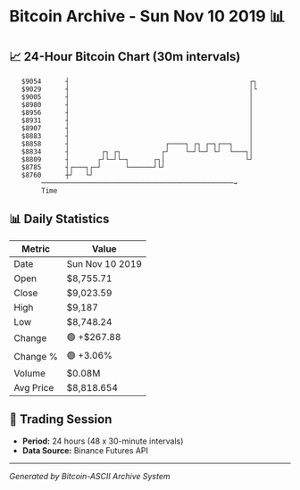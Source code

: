 # Bitcoin Archive - Sun Nov 10 2019 📊

## 📈 24-Hour Bitcoin Chart (30m intervals)

```
   $9054      ┤                                             ┌┐ 
   $9029      ┤                                             │└ 
   $9005      ┤                                             │  
   $8980      ┤                                             │  
   $8956      ┤                                             │  
   $8931      ┤                                             │  
   $8907      ┤                                             │  
   $8883      ┤                                             │  
   $8858      ┤                        ┌────┐ ┌┐ ┌─┐┌──┐    │  
   $8834      ┤        ┌┐ ┌┐          ┌┘    └─┘└─┘ └┘  └───┐│  
   $8809      ┤       ┌┘└─┘└─┐      ┌┐│                    └┘  
   $8785      ┤┌───┐┌─┘      └──────┘└┘                        
   $8760      ┼┘   └┘                                          
        ────────────────────────────────────────────────→
        Time
```

## 📊 Daily Statistics

| Metric | Value |
|--------|-------|
| Date | Sun Nov 10 2019 |
| Open | $8,755.71 |
| Close | $9,023.59 |
| High | $9,187 |
| Low | $8,748.24 |
| Change | 🟢 +$267.88 |
| Change % | 🟢 +3.06% |
| Volume | $0.08M |
| Avg Price | $8,818.654 |

## 📅 Trading Session

- **Period:** 24 hours (48 x 30-minute intervals)
- **Data Source:** Binance Futures API

---
*Generated by Bitcoin-ASCII Archive System*
